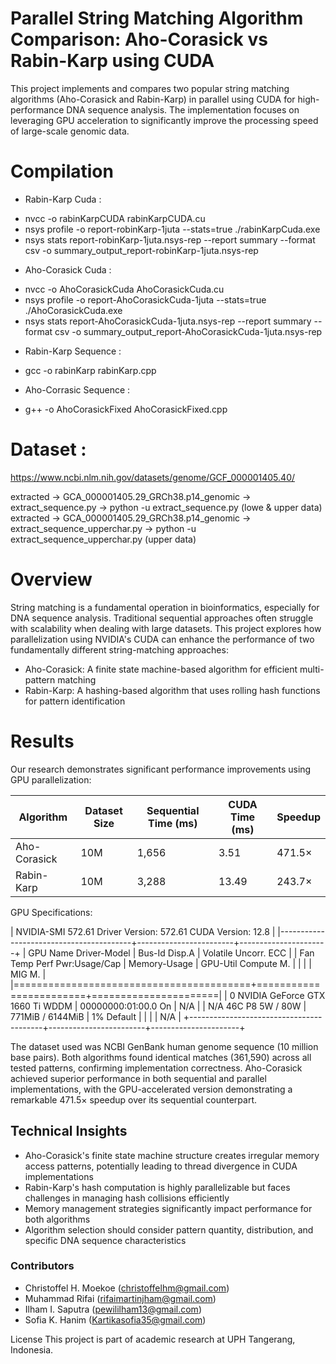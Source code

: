 # Parallel String Matching Algorithm Comparison: Aho-Corasick vs Rabin-Karp using CUDA

This project implements and compares two popular string matching algorithms (Aho-Corasick and Rabin-Karp) in parallel using CUDA for high-performance DNA sequence analysis. The implementation focuses on leveraging GPU acceleration to significantly improve the processing speed of large-scale genomic data.

# Compilation 

* Rabin-Karp Cuda : 
- nvcc -o rabinKarpCUDA rabinKarpCUDA.cu
- nsys profile -o report-robinKarp-1juta --stats=true ./rabinKarpCuda.exe
- nsys stats report-robinKarp-1juta.nsys-rep --report summary --format csv -o summary_output_report-robinKarp-1juta.nsys-rep

* Aho-Corasick Cuda : 
- nvcc -o AhoCorasickCuda AhoCorasickCuda.cu
- nsys profile -o report-AhoCorasickCuda-1juta --stats=true ./AhoCorasickCuda.exe
- nsys stats report-AhoCorasickCuda-1juta.nsys-rep --report summary --format csv -o summary_output_report-AhoCorasickCuda-1juta.nsys-rep

* Rabin-Karp Sequence :
- gcc -o rabinKarp rabinKarp.cpp

* Aho-Corrasic Sequence :
- g++ -o AhoCorasickFixed AhoCorasickFixed.cpp

# Dataset :
https://www.ncbi.nlm.nih.gov/datasets/genome/GCF_000001405.40/

extracted -> GCA_000001405.29_GRCh38.p14_genomic  -> extract_sequence.py -> python -u extract_sequence.py (lowe & upper data)
extracted -> GCA_000001405.29_GRCh38.p14_genomic  -> extract_sequence_upperchar.py -> python -u extract_sequence_upperchar.py (upper data)

# Overview
String matching is a fundamental operation in bioinformatics, especially for DNA sequence analysis. Traditional sequential approaches often struggle with scalability when dealing with large datasets. This project explores how parallelization using NVIDIA's CUDA can enhance the performance of two fundamentally different string-matching approaches:

* Aho-Corasick: A finite state machine-based algorithm for efficient multi-pattern matching
* Rabin-Karp: A hashing-based algorithm that uses rolling hash functions for pattern identification

# Results
Our research demonstrates significant performance improvements using GPU parallelization:

| Algorithm    | Dataset Size | Sequential Time (ms) | CUDA Time (ms) | Speedup |
|--------------|--------------|----------------------|----------------|---------|
| Aho-Corasick | 10M        | 1,656                  | 3.51            | 471.5×     |
| Rabin-Karp   | 10M        | 3,288                  | 13.49            | 243.7×    |

GPU Specifications:

| NVIDIA-SMI 572.61                 Driver Version: 572.61         CUDA Version: 12.8     |
|-----------------------------------------+------------------------+----------------------+
| GPU  Name                  Driver-Model | Bus-Id          Disp.A | Volatile Uncorr. ECC |
| Fan  Temp   Perf          Pwr:Usage/Cap |           Memory-Usage | GPU-Util  Compute M. |
|                                         |                        |               MIG M. |
|=========================================+========================+======================|
|   0  NVIDIA GeForce GTX 1660 Ti   WDDM  |   00000000:01:00.0  On |                  N/A |
| N/A   46C    P8              5W /   80W |     771MiB /   6144MiB |      1%      Default |
|                                         |                        |                  N/A |
+-----------------------------------------+------------------------+----------------------+

The dataset used was NCBI GenBank human genome sequence (10 million base pairs). Both algorithms found identical matches (361,590) across all tested patterns, confirming implementation correctness. Aho-Corasick achieved superior performance in both sequential and parallel implementations, with the GPU-accelerated version demonstrating a remarkable 471.5× speedup over its sequential counterpart.

## Technical Insights

- Aho-Corasick's finite state machine structure creates irregular memory access patterns, potentially leading to thread divergence in CUDA implementations
- Rabin-Karp's hash computation is highly parallelizable but faces challenges in managing hash collisions efficiently
- Memory management strategies significantly impact performance for both algorithms
- Algorithm selection should consider pattern quantity, distribution, and specific DNA sequence characteristics

### Contributors

* Christoffel H. Moekoe (christoffelhm@gmail.com)
* Muhammad Rifai (rifaimartinjham@gmail.com)
* Ilham I. Saputra (pewililham13@gmail.com)
* Sofia K. Hanim (Kartikasofia35@gmail.com)


License
This project is part of academic research at UPH Tangerang, Indonesia.